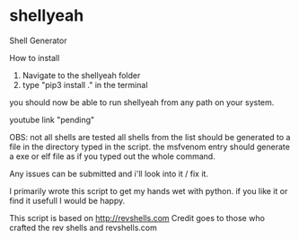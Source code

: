 # shellyeah
Shell Generator

How to install

1. Navigate to the shellyeah folder
2. type "pip3 install ." in the terminal

you should now be able to run shellyeah from any path on your system.

youtube link "pending"


OBS: not all shells are tested
all shells from the list should be generated to a file in the directory typed in the script.
the msfvenom entry should generate a exe or elf file as if you typed out the whole command.

Any issues can be submitted and i'll look into it / fix it.

I primarily wrote this script to get my hands wet with python. if you like it or find it usefull I would be happy.



This script is based on http://revshells.com 
Credit goes to those who crafted the rev shells and revshells.com


